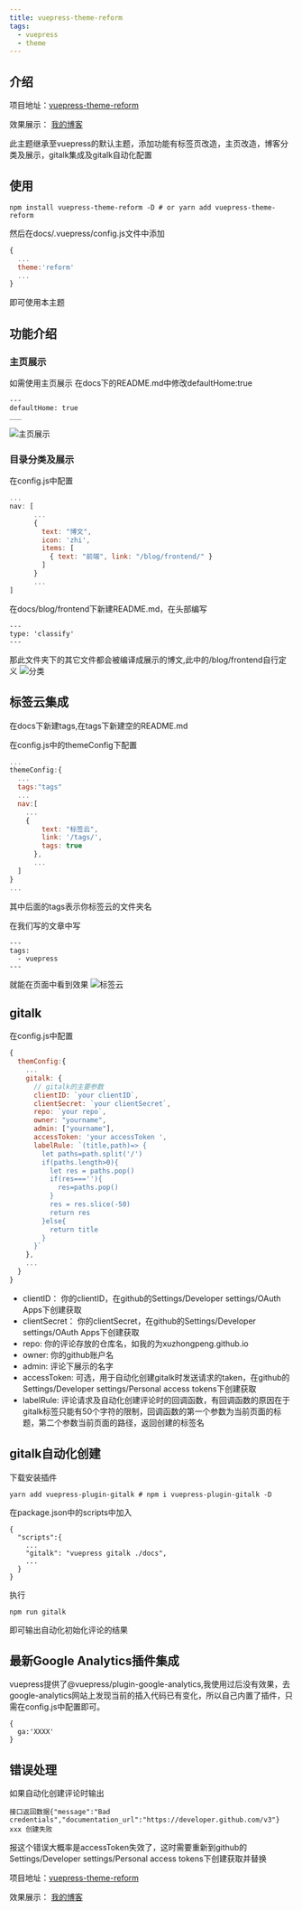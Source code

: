 ```yaml
---
title: vuepress-theme-reform
tags:
  - vuepress
  - theme
---
```

## 介绍

项目地址：[vuepress-theme-reform](https://github.com/xuzhongpeng/vuepress-theme-reform)

效果展示： [我的博客](http://JSShou.cn)

此主题继承至vuepress的默认主题，添加功能有标签页改造，主页改造，博客分类及展示，gitalk集成及gitalk自动化配置
## 使用
```
npm install vuepress-theme-reform -D # or yarn add vuepress-theme-reform
```
然后在docs/.vuepress/config.js文件中添加
```js
{
  ...
  theme:'reform'
  ...
}
```
即可使用本主题

## 功能介绍
### 主页展示
如需使用主页展示
在docs下的README.md中修改defaultHome:true
```
---
defaultHome: true
___
```
![主页展示](	https://blog-1253495453.cos.ap-chongqing.myqcloud.com/%E4%B8%BB%E9%A1%B5.gif)
### 目录分类及展示

在config.js中配置
```js
...
nav: [
      ...
      {
        text: "博文",
        icon: 'zhi',
        items: [
          { text: "前端", link: "/blog/frontend/" }
        ]
      }
      ...
]
```
在docs/blog/frontend下新建README.md，在头部编写
```
---
type: 'classify'
---
```
那此文件夹下的其它文件都会被编译成展示的博文,此中的/blog/frontend自行定义
![分类](https://blog-1253495453.cos.ap-chongqing.myqcloud.com/%E5%88%86%E7%B1%BB.gif)

## 标签云集成

在docs下新建tags,在tags下新建空的README.md

在config.js中的themeConfig下配置
```js
...
themeConfig:{
  ...
  tags:"tags"
  ...
  nav:[
    ...
    {
        text: "标签云",
        link: '/tags/',
        tags: true
      },
      ...
  ]
}
...
```
其中后面的tags表示你标签云的文件夹名

在我们写的文章中写
```
---
tags:
  - vuepress
---
```
就能在页面中看到效果
![标签云](https://blog-1253495453.cos.ap-chongqing.myqcloud.com/%E6%A0%87%E7%AD%BE%E4%BA%91.gif)

## gitalk

在config.js中配置
```js
{
  themConfig:{
    ...
    gitalk: {
      // gitalk的主要参数
      clientID: `your clientID`,
      clientSecret: `your clientSecret`,
      repo: `your repo`,
      owner: "yourname",
      admin: ["yourname"],
      accessToken: 'your accessToken ',
      labelRule: `(title,path)=> {
        let paths=path.split('/')
        if(paths.length>0){
          let res = paths.pop()
          if(res===''){
            res=paths.pop()
          }
          res = res.slice(-50)
          return res
        }else{
          return title
        }
      }`
    },
    ...
  }
}
```
- clientID： 你的clientID，在github的Settings/Developer settings/OAuth Apps下创建获取
- clientSecret：  你的clientSecret，在github的Settings/Developer settings/OAuth Apps下创建获取
- repo: 你的评论存放的仓库名，如我的为xuzhongpeng.github.io
- owner: 你的github账户名
- admin: 评论下展示的名字
- accessToken: 可选，用于自动化创建gitalk时发送请求的taken，在github的Settings/Developer settings/Personal access tokens下创建获取
- labelRule: 评论请求及自动化创建评论时的回调函数，有回调函数的原因在于gitalk标签只能有50个字符的限制，回调函数的第一个参数为当前页面的标题，第二个参数当前页面的路径，返回创建的标签名

## gitalk自动化创建

下载安装插件
```
yarn add vuepress-plugin-gitalk # npm i vuepress-plugin-gitalk -D
```
在package.json中的scripts中加入
```
{
  "scripts":{
    ...
    "gitalk": "vuepress gitalk ./docs",
    ...
  }
}
```
执行
```
npm run gitalk
```
即可输出自动化初始化评论的结果

## 最新Google Analytics插件集成

vuepress提供了@vuepress/plugin-google-analytics,我使用过后没有效果，去google-analytics网站上发现当前的插入代码已有变化，所以自己内置了插件，只需在config.js中配置即可。

```
{
  ga:'XXXX'
}
```


## 错误处理
如果自动化创建评论时输出
```
接口返回数据{"message":"Bad credentials","documentation_url":"https://developer.github.com/v3"}
xxx 创建失败
```
报这个错误大概率是accessToken失效了，这时需要重新到github的Settings/Developer settings/Personal access tokens下创建获取并替换

项目地址：[vuepress-theme-reform](https://github.com/xuzhongpeng/vuepress-theme-reform)

效果展示： [我的博客](http://JSShou.cn)
